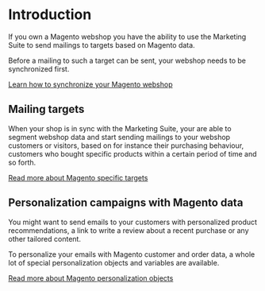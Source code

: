 # Introduction

If you own a Magento webshop you have the ability to use the Marketing Suite to
send mailings to targets based on Magento data. 

Before a mailing to such a target can be sent, your webshop needs to be synchronized
first. 

[Learn how to synchronize your Magento webshop](magento-integration/integration)

## Mailing targets

When your shop is in sync with the Marketing Suite, your are able to segment webshop data and
start sending mailings to your webshop customers or visitors, based on for instance their purchasing behaviour, customers who bought specific products within a certain period of time and so forth.

[Read more about Magento specific targets](magento-integration/targets)

## Personalization campaigns with Magento data

You might want to send emails to your customers with personalized product recommendations, 
a link to write a review about a recent purchase or any other tailored content.

To personalize your emails with Magento customer and order data, a whole lot of 
special personalization objects and variables are available. 

[Read more about Magento personalization objects](magento-integration/personalization) 
